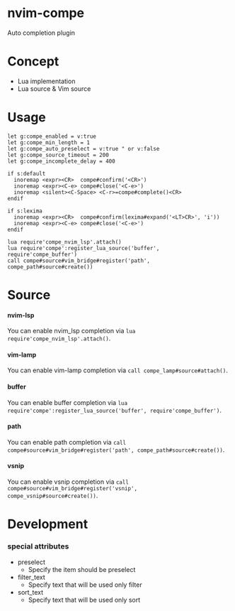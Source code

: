 # nvim-compe

Auto completion plugin

# Concept

- Lua implementation
- Lua source & Vim source

# Usage

```viml
let g:compe_enabled = v:true
let g:compe_min_length = 1
let g:compe_auto_preselect = v:true " or v:false
let g:compe_source_timeout = 200
let g:compe_incomplete_delay = 400

if s:default
  inoremap <expr><CR>  compe#confirm('<CR>')
  inoremap <expr><C-e> compe#close('<C-e>')
  inoremap <silent><C-Space> <C-r>=compe#complete()<CR>
endif

if s:lexima
  inoremap <expr><CR>  compe#confirm(lexima#expand('<LT>CR>', 'i'))
  inoremap <expr><C-e> compe#close('<C-e>')
endif

lua require'compe_nvim_lsp'.attach()
lua require'compe':register_lua_source('buffer', require'compe_buffer')
call compe#source#vim_bridge#register('path', compe_path#source#create())
```

# Source

#### nvim-lsp
You can enable nvim_lsp completion via `lua require'compe_nvim_lsp'.attach()`.

#### vim-lamp
You can enable vim-lamp completion via `call compe_lamp#source#attach()`.

#### buffer
You can enable buffer completion via `lua require'compe':register_lua_source('buffer', require'compe_buffer')`.

#### path
You can enable path completion via `call compe#source#vim_bridge#register('path', compe_path#source#create())`.

#### vsnip
You can enable vsnip completion via `call compe#source#vim_bridge#register('vsnip', compe_vsnip#source#create())`.



# Development

### special attributes

- preselect
  - Specify the item should be preselect
- filter_text
  - Specify text that will be used only filter
- sort_text
  - Specify text that will be used only sort

